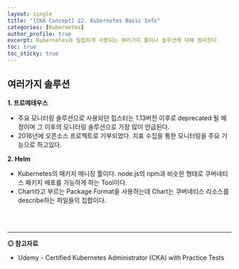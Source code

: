 ```yaml
---
layout: single
title: "[CKA Concept] 22. Kubernetes Basic Info"
categories: [Kubernetes]
author_profile: true
excerpt: Kubernetes와 밀접하게 사용되는 여러가지 툴이나 솔루션에 대해 정리한다.
toc: true
toc_sticky: true
---
```


## 여러가지 솔루션
**1. 프로메테우스**
- 주요 모니터링 솔루션으로 사용되던 힙스터는 1.13버전 이후로 deprecated 될 예정이며 그 이후의 모니터링 솔루션으로 가장 많이 언급된다.
- 2016년에 오픈소스 프로젝트로 기부되었다. 지표 수집을 통한 모니터링을 주요 기능으로 하고있다.

**2. Helm**
- Kubernetes의 패키지 매니징 툴이다. node.js의 npm과 비슷한 형태로 쿠버네티스 패키지 배포를 가능하게 하는 Tool이다.
- Chart라고 부르는 Package Format을 사용하는데 Chart는 쿠버네티스 리소스를 describe하는 파일들의 집합이다.


<br>
<br>

------------------
**◎ 참고자료**
- Udemy - Certified Kubernetes Administrator (CKA) with Practice Tests
